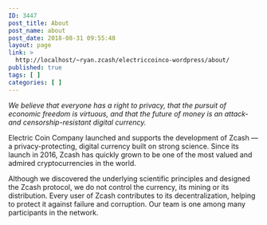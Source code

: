 ```yaml
---
ID: 3447
post_title: About
post_name: about
post_date: 2018-08-31 09:55:48
layout: page
link: >
  http://localhost/~ryan.zcash/electriccoinco-wordpress/about/
published: true
tags: [ ]
categories: [ ]
---
```

<p><em><span class="text-fancy">We believe that everyone has a right to privacy, that the pursuit of economic freedom is virtuous, and that the future of money is an attack- and censorship-resistant digital currency.</span></em></p>
<p>Electric Coin Company launched and supports the development of Zcash — a privacy-protecting, digital currency built on strong science. Since its launch in 2016, Zcash has quickly grown to be one of the most valued and admired cryptocurrencies in the world.</p>
<p>Although we discovered the underlying scientific principles and designed the Zcash protocol, we do not control the currency, its mining or its distribution. Every user of Zcash contributes to its decentralization, helping to protect it against failure and corruption. Our team is one among many participants in the network.</p>
			
